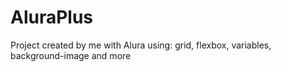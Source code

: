 # AluraPlus
Project created by me with Alura using: grid, flexbox, variables, background-image and more
